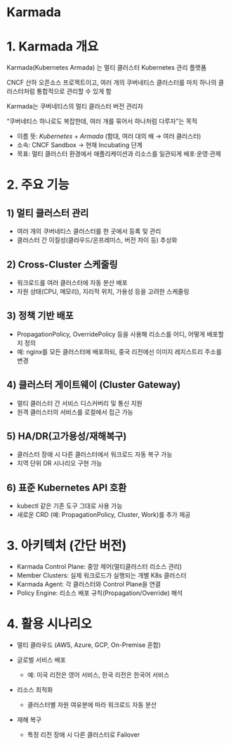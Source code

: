 # Karmada



# 1. Karmada 개요

Karmada(Kubernetes Armada) 는 멀티 클러스터 Kubernetes 관리 플랫폼

CNCF 산하 오픈소스 프로젝트이고, 여러 개의 쿠버네티스 클러스터를 마치 하나의 클러스터처럼 통합적으로 관리할 수 있게 함

Karmada는 쿠버네티스의 멀티 클러스터 버전 관리자

“쿠버네티스 하나로도 복잡한데, 여러 개를 묶어서 하나처럼 다루자”는 목적



- 이름 뜻: *Kubernetes* + *Armada* (함대, 여러 대의 배 → 여러 클러스터)
- 소속: CNCF Sandbox → 현재 Incubating 단계
- 목표: 멀티 클러스터 환경에서 애플리케이션과 리소스를 일관되게 배포·운영·관제





# 2. 주요 기능



## 1) 멀티 클러스터 관리

- 여러 개의 쿠버네티스 클러스터를 한 곳에서 등록 및 관리
- 클러스터 간 이질성(클라우드/온프레미스, 버전 차이 등) 추상화



## 2) Cross-Cluster 스케줄링

- 워크로드를 여러 클러스터에 자동 분산 배포
- 자원 상태(CPU, 메모리), 지리적 위치, 가용성 등을 고려한 스케줄링



## 3) 정책 기반 배포



- PropagationPolicy, OverridePolicy 등을 사용해 리소스를 어디, 어떻게 배포할지 정의
- 예: nginx를 모든 클러스터에 배포하되, 중국 리전에선 이미지 레지스트리 주소를 변경



## 4) 클러스터 게이트웨이 (Cluster Gateway)

- 멀티 클러스터 간 서비스 디스커버리 및 통신 지원
- 원격 클러스터의 서비스를 로컬에서 접근 가능



## 5) HA/DR(고가용성/재해복구)

- 클러스터 장애 시 다른 클러스터에서 워크로드 자동 복구 가능
- 지역 단위 DR 시나리오 구현 가능



## 6) 표준 Kubernetes API 호환

- kubectl 같은 기존 도구 그대로 사용 가능
- 새로운 CRD (예: PropagationPolicy, Cluster, Work)를 추가 제공





# 3. 아키텍처 (간단 버전)

- Karmada Control Plane: 중앙 제어(멀티클러스터 리소스 관리)
- Member Clusters: 실제 워크로드가 실행되는 개별 K8s 클러스터
- Karmada Agent: 각 클러스터와 Control Plane을 연결
- Policy Engine: 리소스 배포 규칙(Propagation/Override) 해석





# 4. 활용 시나리오

- 멀티 클라우드 (AWS, Azure, GCP, On-Premise 혼합)

- 글로벌 서비스 배포

  - 예: 미국 리전은 영어 서비스, 한국 리전은 한국어 서비스

- 리소스 최적화

  - 클러스터별 자원 여유분에 따라 워크로드 자동 분산

- 재해 복구

  - 특정 리전 장애 시 다른 클러스터로 Failover

  

